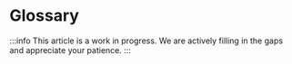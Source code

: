 # Glossary

:::info
This article is a work in progress. We are actively filling in the gaps and appreciate your patience.
:::
